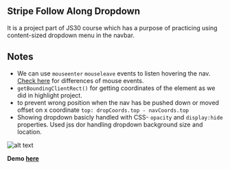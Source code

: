 ## Stripe Follow Along Dropdown

It is a project part of JS30 course which has a purpose of practicing using content-sized dropdown menu in the navbar. 

## Notes 
- We can use ``mouseenter`` ``mouseleave`` events to listen hovering the nav. [Check here](https://javascript.info/mousemove-mouseover-mouseout-mouseenter-mouseleave) for differences of mouse events.
- ``getBoundingClientRect()`` for getting coordinates of the element as we did in highlight project.
- to prevent wrong position when the nav has be pushed down or moved offset on x coordinate
``` top: dropCoords.top - navCoords.top ```
- Showing dropdown basicly handled with CSS- ``opacity`` and ``display:hide`` properties. Used jss dor handling dropdown background size and location.


![alt text](https://github.com/bilgedemirkaya/JS-30/blob/main/26%20Stripe%20Follow%20Along%20Nav/nav.JPG)


**Demo [here](https://bilgedemirkaya.github.io/JS-30/26%20Stripe%20Follow%20Along%20Nav/index-START.html)**

